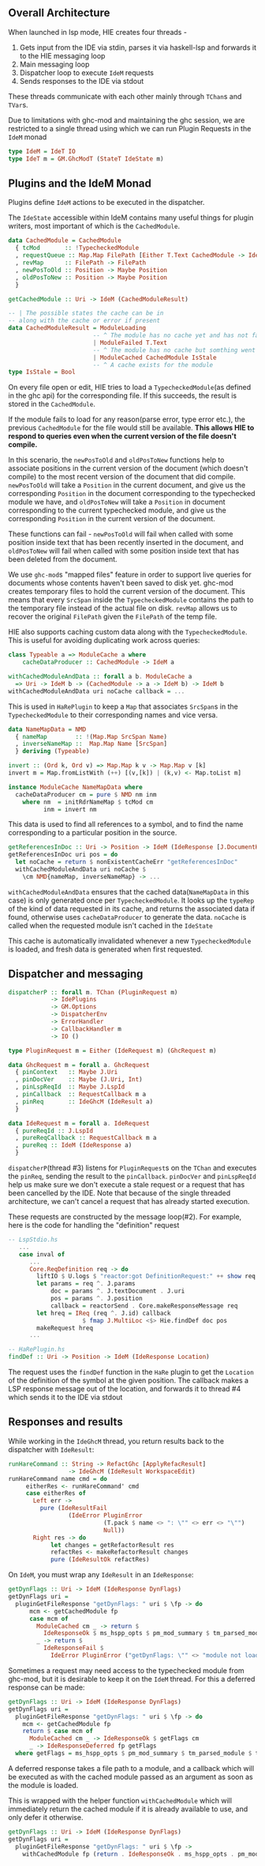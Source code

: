 ## Overall Architecture

When launched in lsp mode, HIE creates four threads - 

 1. Gets input from the IDE via stdin, parses it via haskell-lsp 
    and forwards it to the HIE messaging loop
 2. Main messaging loop
 3. Dispatcher loop to execute `IdeM` requests
 4. Sends responses to the IDE via stdout
 
These threads communicate with each other mainly through `TChan`s and `TVar`s.
 
Due to limitations with ghc-mod and maintaining the ghc session, we are restricted to
a single thread using which we can run Plugin Requests in the `IdeM` monad

```haskell
type IdeM = IdeT IO
type IdeT m = GM.GhcModT (StateT IdeState m)
```

## Plugins and the IdeM Monad

Plugins define `IdeM` actions to be executed in the dispatcher.

The `IdeState` accessible within IdeM contains many useful things for
plugin writers, most important of which is the `CachedModule`.

```haskell
data CachedModule = CachedModule
  { tcMod       :: !TypecheckedModule
  , requestQueue :: Map.Map FilePath [Either T.Text CachedModule -> IdeM ()]
  , revMap      :: FilePath -> FilePath
  , newPosToOld :: Position -> Maybe Position
  , oldPosToNew :: Position -> Maybe Position
  }

getCachedModule :: Uri -> IdeM (CachedModuleResult)

-- | The possible states the cache can be in
-- along with the cache or error if present
data CachedModuleResult = ModuleLoading
                        -- ^ The module has no cache yet and has not failed
                        | ModuleFailed T.Text
                        -- ^ The module has no cache but somthing went wrong
                        | ModuleCached CachedModule IsStale
                        -- ^ A cache exists for the module
type IsStale = Bool
```

On every file open or edit, HIE tries to load a `TypecheckedModule`(as defined in the ghc api)
for the corresponding file. If this succeeds, the result is stored in the `CachedModule`.

If the module fails to load for any reason(parse error, type error etc.), the previous 
`CachedModule` for the file would still be available. __This allows HIE to respond to queries 
even when the current version of the file doesn't compile.__

In this scenario, the `newPosToOld` and `oldPosToNew` functions help to associate 
positions in the current version of the document (which doesn't compile) to the most recent
version of the document that did compile. `newPosToOld` will take a `Position` in the current
document, and give us the corresponding `Position` in the document corresponding to the
typechecked module we have, and `oldPosToNew` will take a `Position` in document corresponding
to the current typechecked module, and give us the corresponding `Position` in the current
version of the document.

These functions can fail - `newPosToOld` will fail when called with some position inside text
that has been recently inserted in the document, and `oldPosToNew` will fail when called with
some position inside text that has been deleted from the document.

We use `ghc-mod`s "mapped files" feature in order to support live queries for documents whose
contents haven't been saved to disk yet. ghc-mod creates temporary files to hold the current
version of the document. This means that every `SrcSpan` inside the `TypecheckedModule`
contains the path to the temporary file instead of the actual file on disk. `revMap` allows us
to recover the original `FilePath` given the `FilePath` of the temp file.

HIE also supports caching custom data along with the `TypecheckedModule`. This is useful
for avoiding duplicating work across queries:

```haskell
class Typeable a => ModuleCache a where
    cacheDataProducer :: CachedModule -> IdeM a

withCachedModuleAndData :: forall a b. ModuleCache a
  => Uri -> IdeM b -> (CachedModule -> a -> IdeM b) -> IdeM b
withCachedModuleAndData uri noCache callback = ...
```

This is used in `HaRePlugin` to keep a `Map` that associates `SrcSpan`s in the 
`TypecheckedModule` to their corresponding names and vice versa.

```haskell
data NameMapData = NMD
  { nameMap        :: !(Map.Map SrcSpan Name)
  , inverseNameMap ::  Map.Map Name [SrcSpan]
  } deriving (Typeable)

invert :: (Ord k, Ord v) => Map.Map k v -> Map.Map v [k]
invert m = Map.fromListWith (++) [(v,[k]) | (k,v) <- Map.toList m]

instance ModuleCache NameMapData where
  cacheDataProducer cm = pure $ NMD nm inm
    where nm  = initRdrNameMap $ tcMod cm
          inm = invert nm
```

This data is used to find all references to a symbol, and to find the name corresponding to
a particular position in the source.

```haskell
getReferencesInDoc :: Uri -> Position -> IdeM (IdeResponse [J.DocumentHighlight])
getReferencesInDoc uri pos = do
  let noCache = return $ nonExistentCacheErr "getReferencesInDoc"
  withCachedModuleAndData uri noCache $
    \cm NMD{nameMap, inverseNameMap} -> ...
```

`withCachedModuleAndData` ensures that the cached data(`NameMapData` in this case) is only
generated once per `TypecheckedModule`. It looks up the `typeRep` of the kind of data requested
in its cache, and returns the associated data if found, otherwise uses `cacheDataProducer` to
generate the data. `noCache` is called when the requested module isn't cached in the `IdeState`

This cache is automatically invalidated whenever a new `TypecheckedModule` is loaded, and
fresh data is generated when first requested.

## Dispatcher and messaging

```haskell
dispatcherP :: forall m. TChan (PluginRequest m)
            -> IdePlugins
            -> GM.Options
            -> DispatcherEnv
            -> ErrorHandler
            -> CallbackHandler m
            -> IO ()

type PluginRequest m = Either (IdeRequest m) (GhcRequest m)

data GhcRequest m = forall a. GhcRequest
  { pinContext   :: Maybe J.Uri
  , pinDocVer    :: Maybe (J.Uri, Int)
  , pinLspReqId  :: Maybe J.LspId
  , pinCallback  :: RequestCallback m a
  , pinReq       :: IdeGhcM (IdeResult a)
  }

data IdeRequest m = forall a. IdeRequest
  { pureReqId :: J.LspId
  , pureReqCallback :: RequestCallback m a
  , pureReq :: IdeM (IdeResponse a)
  }

```

`dispatcherP`(thread #3) listens for `PluginRequest`s on the `TChan` and executes the 
`pinReq`, sending the result to the `pinCallback`. `pinDocVer` and `pinLspReqId` help us 
make sure we don't execute a stale request or a request that has been cancelled by the IDE. 
Note that because of the single threaded architecture, we can't cancel a request that 
has already started execution.

These requests are constructed by the message loop(#2). For example, here is the code
for handling the "definition" request

```haskell
-- LspStdio.hs
   ... 
   case inval of
      ... 
      Core.ReqDefinition req -> do
        liftIO $ U.logs $ "reactor:got DefinitionRequest:" ++ show req
        let params = req ^. J.params
            doc = params ^. J.textDocument . J.uri
            pos = params ^. J.position
            callback = reactorSend . Core.makeResponseMessage req
        let hreq = IReq (req ^. J.id) callback
                     $ fmap J.MultiLoc <$> Hie.findDef doc pos
        makeRequest hreq
      ...

-- HaRePlugin.hs
findDef :: Uri -> Position -> IdeM (IdeResponse Location)
```

The request uses the `findDef` function in the `HaRe` plugin to get the `Location` 
of the definition of the symbol at the given position. The callback makes a LSP 
response message out of the location, and forwards it to thread #4 which sends
it to the IDE via stdout

## Responses and results

While working in the `IdeGhcM` thread, you return results back to the dispatcher with
`IdeResult`:

```haskell
runHareCommand :: String -> RefactGhc [ApplyRefacResult]
                 -> IdeGhcM (IdeResult WorkspaceEdit)
runHareCommand name cmd = do
     eitherRes <- runHareCommand' cmd
     case eitherRes of
       Left err ->
         pure (IdeResultFail
                 (IdeError PluginError
                           (T.pack $ name <> ": \"" <> err <> "\"")
                           Null))
       Right res -> do
            let changes = getRefactorResult res
            refactRes <- makeRefactorResult changes
            pure (IdeResultOk refactRes)
```

On `IdeM`, you must wrap any `IdeResult` in an `IdeResponse`:

```haskell
getDynFlags :: Uri -> IdeM (IdeResponse DynFlags)
getDynFlags uri =
  pluginGetFileResponse "getDynFlags: " uri $ \fp -> do
      mcm <- getCachedModule fp
      case mcm of
        ModuleCached cm _ -> return $
          IdeResponseOk $ ms_hspp_opts $ pm_mod_summary $ tm_parsed_module $ tcMod cm
        _ -> return $
          IdeResponseFail $
            IdeError PluginError ("getDynFlags: \"" <> "module not loaded" <> "\"") Null
```

Sometimes a request may need access to the typechecked module from ghc-mod, but
it is desirable to keep it on the `IdeM` thread. For this a deferred response can
be made:

```haskell
getDynFlags :: Uri -> IdeM (IdeResponse DynFlags)
getDynFlags uri =
  pluginGetFileResponse "getDynFlags: " uri $ \fp -> do
    mcm <- getCachedModule fp
    return $ case mcm of
      ModuleCached cm _ -> IdeResponseOk $ getFlags cm
      _ -> IdeResponseDeferred fp getFlags
  where getFlags = ms_hspp_opts $ pm_mod_summary $ tm_parsed_module $ tcMod cm
```

A deferred response takes a file path to a module, and a callback which will be executed
as with the cached module passed as an argument as soon as the module is loaded.

This is wrapped with the helper function `withCachedModule` which will immediately return
the cached module if it is already available to use, and only defer it otherwise.

```haskell
getDynFlags :: Uri -> IdeM (IdeResponse DynFlags)
getDynFlags uri =
  pluginGetFileResponse "getDynFlags: " uri $ \fp ->
    withCachedModule fp (return . IdeResponseOk . ms_hspp_opts . pm_mod_summary . tm_parsed_module . tcMod)
```